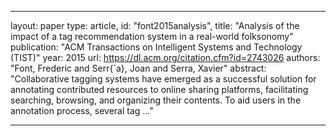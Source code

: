
---
layout: paper
type: article,
id: "font2015analysis",
title: "Analysis of the impact of a tag recommendation system in a real-world folksonomy"
publication: "ACM Transactions on Intelligent Systems and Technology (TIST)"
year: 2015
url: https://dl.acm.org/citation.cfm?id=2743026
authors: "Font, Frederic and Serr{\`a}, Joan and Serra, Xavier"
abstract: "Collaborative tagging systems have emerged as a successful solution for annotating contributed resources to online sharing platforms, facilitating searching, browsing, and organizing their contents. To aid users in the annotation process, several tag …"

---
